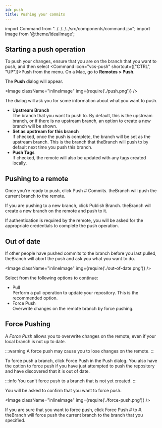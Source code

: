 ```yaml
---
id: push
title: Pushing your commits
---
```


import Command from "../../../../src/components/command.jsx";
import Image from '@theme/IdealImage';

## Starting a push operation

To push your changes, ensure that you are on the branch that you want to push, and then select <Command icon="vcs-push" shortcut={["CTRL", "UP"]}>Push</Command> from the menu. On a Mac, go to **Remotes > Push**.

The **Push** dialog will appear.

<Image className="inlineImage" img={require('./push.png')} />

The dialog will ask you for some information about what you want to push.

- **Upstream Branch**<br />
The branch that you want to push to. By default, this is the upstream branch, or if there is no upstream branch, an option to create a new branch will be shown.
- **Set as upstream for this branch**<br />
If checked, once the push is complete, the branch will be set as the upstream branch. This is the branch that theBranch will push to by default next time you push this branch.
- **Push Tags**<br />
If checked, the remote will also be updated with any tags created locally.

## Pushing to a remote

Once you're ready to push, click <Command icon="vcs-push">Push # Commits</Command>. theBranch will push the current branch to the remote.

If you are pushing to a new branch, click <Command icon="vcs-push">Publish Branch</Command>. theBranch will create a new branch on the remote and push to it.

If authentication is required by the remote, you will be asked for the appropriate credentials to complete the push operation.

## Out of date

If other people have pushed commits to the branch before you last pulled, theBranch will abort the push and ask you what you want to do.

<Image className="inlineImage" img={require('./out-of-date.png')} />

Select from the following options to continue:
- <Command icon="vcs-pull">Pull</Command><br />
Perform a pull operation to update your repository. This is the recommended option.
- <Command icon="vcs-push">Force Push</Command><br />
Overwrite changes on the remote branch by force pushing.

## Force Pushing

A *Force Push* allows you to overwrite changes on the remote, even if your local branch is not up to date.

:::warning
A force push may cause you to lose changes on the remote.
:::

To force push a branch, click <Command icon="vcs-push">Force Push</Command> in the Push dialog. You also have the option to force push if you have just attempted to push the repository and have discovered that it is out of date.

:::info
You can't force push to a branch that is not yet created.
:::

You will be asked to confirm that you want to force push.

<Image className="inlineImage" img={require('./force-push.png')} />

If you are sure that you want to force push, click <Command icon="vcs-push">Force Push # to #</Command>. theBranch will force push the current branch to the branch that you specified.